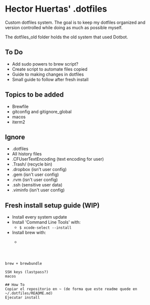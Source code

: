# Hector Huertas' .dotfiles

Custom dotfiles system. The goal is to keep my dotfiles organized and version controlled while doing as much
as possible myself.

The dotfiles_old folder holds the old system that used Dotbot.

## To Do
* Add sudo powers to brew script?
* Create script to automate files copied
* Guide to making changes in dotfiles
* Small guide to follow after fresh install

## Topics to be added
* Brewfile
* gitconfig and gitignore_global
* macos
* iterm2

## Ignore
* .dotfiles
* All history files
* .CFUserTextEncoding (text encoding for user)
* .Trash/ (recycle bin)
* .dropbox (isn't user config)
* .gem (isn't user config)
* .rvm (isn't user config)
* .ssh (sensitive user data)
* .viminfo (isn't user config)

## Fresh install setup guide (WIP)

* Install every system update
* Install 'Command Line Tools' with:
  * ```$ xcode-select --install```
* Install brew with:
  * ```$ /usr/bin/ruby -e "$(curl -fsSL https://raw.githubusercontent.com/Homebrew/install/master/install)"
 ```



brew + brewbundle

SSH keys (lastpass?)
macos

## How To
Copiar el repositorio en ~ (de forma que este readme quede en ~/.dotfiles/README.md)
Ejecutar install
